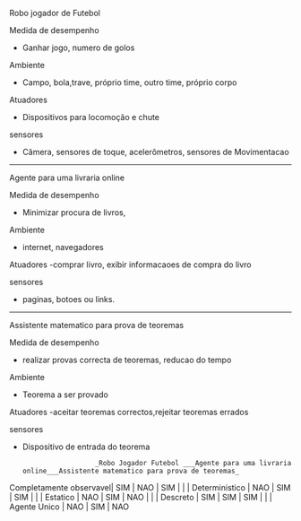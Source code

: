 Robo jogador de Futebol

Medida de desempenho
- Ganhar jogo, numero de golos

Ambiente
- Campo, bola,trave, próprio time, outro time, próprio corpo 

Atuadores
- Dispositivos para locomoção e chute 

sensores
- Câmera, sensores de toque, acelerômetros, sensores de Movimentacao

---------------------------------------------------------------------------------------

Agente para uma livraria online

Medida de desempenho
- Minimizar procura de livros, 

Ambiente
- internet, navegadores

Atuadores
-comprar livro, exibir informacaoes de compra do livro

sensores
- paginas, botoes ou links.

--------------------------------------------------------------------------------------

Assistente matematico para prova de teoremas

Medida de desempenho
- realizar provas correcta de teoremas, reducao do tempo 

Ambiente
- Teorema a ser provado

Atuadores
-aceitar teoremas correctos,rejeitar teoremas errados

sensores
- Dispositivo de entrada do teorema





                        _Robo Jogador Futebol ___Agente para uma livraria online___Assistente matematico para prova de teoremas_

Completamente observavel|     SIM            |              NAO                  |               SIM
                        |                    |                                   |
Deterministico          |     NAO            |              SIM                  |               SIM
                        |                    |                                   |
Estatico                |     NAO            |              SIM                  |               NAO
                        |                    |                                   |
Descreto                |     SIM            |              SIM                  |               SIM
                        |                    |                                   |
Agente Unico            |     NAO            |              SIM                  |               NAO
















